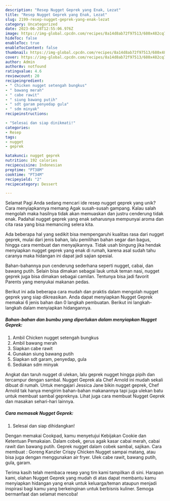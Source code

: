 ```yaml
---
description: "Resep Nugget Geprek yang Enak, Lezat"
title: "Resep Nugget Geprek yang Enak, Lezat"
slug: 2199-resep-nugget-geprek-yang-enak-lezat
category: Uncategorized
date: 2023-06-28T12:55:06.976Z
image: https://img-global.cpcdn.com/recipes/8a14d8ab72f97513/680x482cq70/nugget-geprek-foto-resep-utama.jpg
hideToc: false
enableToc: true
enableTocContent: false
thumbnail: https://img-global.cpcdn.com/recipes/8a14d8ab72f97513/680x482cq70/nugget-geprek-foto-resep-utama.jpg
cover: https://img-global.cpcdn.com/recipes/8a14d8ab72f97513/680x482cq70/nugget-geprek-foto-resep-utama.jpg
author: Admin
authorAv: notfound
ratingvalue: 4.6
reviewcount: 20
recipeingredient:
- " Chicken nugget setengah bungkus"
- " bawang merah"
- " cabe rawit"
- " siung bawang putih"
- " sdt garam penyedap gula"
- " sdm minyak"
recipeinstructions:

- "Selesai dan siap dinikmati!"
categories:
- Resep
tags:
- nugget
- geprek

katakunci: nugget geprek 
nutrition: 192 calories
recipecuisine: Indonesian
preptime: "PT38M"
cooktime: "PT34M"
recipeyield: "2"
recipecategory: Dessert

---
```



Selamat Pagi Anda sedang mencari ide resep nugget geprek yang unik? Cara menyiapkannya memang Agak susah-susah gampang. Kalau salah mengolah maka hasilnya tidak akan memuaskan dan justru cenderung tidak enak. Padahal nugget geprek yang enak seharusnya mempunyai aroma dan cita rasa yang bisa memancing selera kita.


Ada beberapa hal yang sedikit bisa mempengaruhi kualitas rasa dari nugget geprek, mulai dari jenis bahan, lalu pemilihan bahan segar dan bagus, hingga cara membuat dan menyajikannya. Tidak usah bingung jika hendak menyiapkan nugget geprek yang enak di rumah, karena asal sudah tahu caranya maka hidangan ini dapat jadi sajian spesial.

Bahan-bahannya pun cenderung sederhana seperti nugget, cabai, dan bawang putih. Selain bisa dimakan sebagai lauk untuk teman nasi, nugget geprek juga bisa dimakan sebagai camilan. Tentunya bisa jadi favorit Parents yang menyukai makanan pedas.


Berikut ini ada beberapa cara mudah dan praktis dalam mengolah nugget geprek yang siap dikreasikan. Anda dapat menyiapkan Nugget Geprek memakai 6 jenis bahan dan 0 langkah pembuatan. Berikut ini langkah-langkah dalam menyiapkan hidangannya.

<!--inarticleads1-->

##### Bahan-bahan dan bumbu yang diperlukan dalam menyiapkan Nugget Geprek:

1. Ambil  Chicken nugget setengah bungkus
1. Ambil  bawang merah
1. Siapkan  cabe rawit
1. Gunakan  siung bawang putih
1. Siapkan  sdt garam, penyedap, gula
1. Sediakan  sdm minyak


Angkat dan taruh nugget di ulekan, lalu geprek nugget hingga pipih dan tercampur dengan sambal. Nugget Geprek ala Chef Arnold ini mudah sekali dibuat di rumah. Untuk mengajari Jessica Jane bikin nugget geprek, Chef Arnold tak hanya mengirim bahan-bahan makanannya tapi juga ulekan batu untuk membuat sambal gepreknya. Lihat juga cara membuat Nugget Geprek dan masakan sehari-hari lainnya. 

<!--inarticleads2-->

##### Cara memasak Nugget Geprek:


1. Selesai dan siap dihidangkan!

Dengan memakai Cookpad, kamu menyetujui Kebijakan Cookie dan Ketentuan Pemakaian. Dalam cobek, gerus agak kasar cabai merah, cabai rawit dan bawang putih. Geprek nugget dalam cobek sambal, sajikan. Cara membuat : Goreng Kanzler Crispy Chicken Nugget sampai matang, atau bisa juga dengan menggunakan air fryer. Ulek cabe rawit, bawang putih, gula, garam. 

Terima kasih telah membaca resep yang tim kami tampilkan di sini. Harapan kami, olahan Nugget Geprek yang mudah di atas dapat membantu kamu menyiapkan hidangan yang enak untuk keluarga/teman ataupun menjadi inspirasi bagi kamu yang berkeinginan untuk berbisnis kuliner. Semoga bermanfaat dan selamat mencoba!
